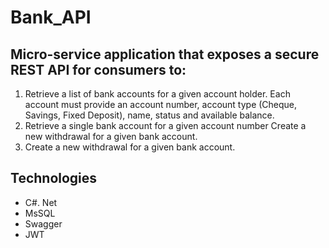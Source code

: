 # Bank_API

## Micro-service application that exposes a secure REST API for consumers to:
  1. Retrieve a list of bank accounts for a given account holder. Each account must provide an account number, account type (Cheque, Savings, Fixed Deposit), name, status and available balance.
  2. Retrieve a single bank account for a given account number Create a new withdrawal for a given bank account.
  3. Create a new withdrawal for a given bank account.

## Technologies
  * C#. Net
  * MsSQL
  * Swagger
  * JWT
